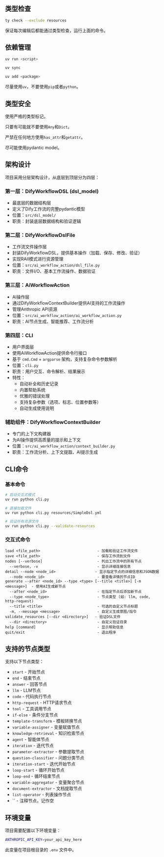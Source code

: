 ## 类型检查

```bash
ty check --exclude resources
```

保证每次编辑后都能通过类型检查，运行上面的命令。

## 依赖管理

```bash
uv run <script>
```

```bash
uv sync
```

```bash
uv add <package>
```

尽量使用`uv`，不要使用`pip`或者`python`。

## 类型安全

使用严格的类型标记。

只要有可能就不要使用`Any`和`Dict`。

严禁在任何地方使用`has_attr`和`getattr`。

尽可能使用pydantic model。

## 架构设计

项目采用分层架构设计，从底层到顶层分为四层：

### 第一层：DifyWorkflowDSL (dsl_model)
- 最底层的数据结构层
- 定义了Dify工作流的完整pydantic模型
- 位置：`src/dsl_model/`
- 职责：封装底层数据结构和验证逻辑

### 第二层：DifyWorkflowDslFile
- 工作流文件操作层
- 封装DifyWorkflowDSL，提供基本操作（加载、保存、修改、验证）
- 实现RAII模式进行资源管理
- 位置：`src/ai_workflow_action/dsl_file.py`
- 职责：文件I/O、基本工作流操作、数据验证

### 第三层：AiWorkflowAction
- AI操作层
- 通过DifyWorkflowContextBuilder提供AI支持的工作流操作
- 管理Anthropic API资源
- 位置：`src/ai_workflow_action/ai_workflow_action.py`
- 职责：AI节点生成、智能推荐、工作流分析

### 第四层：CLI
- 用户界面层
- 使用AiWorkflowAction提供命令行接口
- 基于 `cmd.Cmd` + `argparse` 架构，支持复杂命令参数解析
- 位置：`cli.py`
- 职责：用户交互、命令解析、结果展示
- 特性：
  - 自动补全和历史记录
  - 内置帮助系统
  - 优雅的错误处理
  - 支持复杂参数（选项、标志、位置参数等）
  - 自动生成使用说明

### 辅助组件：DifyWorkflowContextBuilder
- 专门的上下文构建器
- 为AI操作提供高质量的提示和上下文
- 位置：`src/ai_workflow_action/context_builder.py`
- 职责：工作流分析、上下文提取、AI提示生成

## CLI命令

### 基本命令
```bash
# 启动交互式模式
uv run python cli.py

# 直接加载文件
uv run python cli.py resources/SimpleDsl.yml

# 验证所有资源文件
uv run python cli.py --validate-resources
```

### 交互式命令

```
load <file_path>                          - 加载和验证工作流文件
save <file_path>                          - 保存工作流到文件
nodes [--verbose]                         - 列出工作流中的所有节点
  --verbose, -v                           - 显示详细连接信息
detail --node <node_id>                  - 显示指定节点的详细信息和JSON数据
  --node <node_id>                        - 要查看详情的节点ID
generate --after <node_id> --type <type> [--title <title>] [-m <message>]  - 使用AI生成新节点
  --after <node_id>                       - 在指定节点后添加新节点
  --type <node_type>                      - 节点类型 (如: llm, code, http-request)
  --title <title>                         - 可选的自定义节点标题
  -m, --message <message>                 - 自定义生成意图/指令
validate_resources [--dir <directory>]   - 验证DSL文件
  --dir <directory>                       - 自定义验证目录
help [command]                            - 显示帮助信息
quit/exit                                 - 退出程序
```

## 支持的节点类型

支持以下节点类型：

- `start` - 开始节点
- `end` - 结束节点
- `answer` - 回答节点
- `llm` - LLM节点
- `code` - 代码执行节点
- `http-request` - HTTP请求节点
- `tool` - 工具调用节点
- `if-else` - 条件分支节点
- `template-transform` - 模板转换节点
- `variable-assigner` - 变量赋值节点
- `knowledge-retrieval` - 知识检索节点
- `agent` - 智能体节点
- `iteration` - 迭代节点
- `parameter-extractor` - 参数提取节点
- `question-classifier` - 问题分类节点
- `iteration-start` - 迭代开始节点
- `loop-start` - 循环开始节点
- `loop-end` - 循环结束节点
- `variable-aggregator` - 变量聚合节点
- `document-extractor` - 文档提取节点
- `list-operator` - 列表操作节点
- `` - 注释节点，记作空

## 环境变量

项目需要配置以下环境变量：

```bash
ANTHROPIC_API_KEY=your_api_key_here
```

此变量在项目根目录的 `.env` 文件中。
